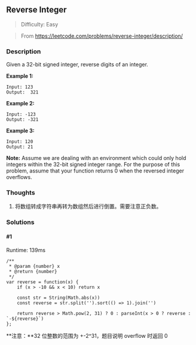 ## Reverse Integer

> Difficulty: Easy

> From https://leetcode.com/problems/reverse-integer/description/

### Description
Given a 32-bit signed integer, reverse digits of an integer.

**Example 1:**
```
Input: 123
Output:  321
```
**Example 2:**
```
Input: -123
Output: -321
```
**Example 3:**
```
Input: 120
Output: 21
```
**Note:**
Assume we are dealing with an environment which could only hold integers within the 32-bit signed integer range. For the purpose of this problem, assume that your function returns 0 when the reversed integer overflows.

### Thoughts
1. 将数组转成字符串再转为数组然后进行倒置。需要注意正负数。

### Solutions

#### #1
Runtime: 139ms
```
/**
 * @param {number} x
 * @return {number}
 */
var reverse = function(x) {
    if (x > -10 && x < 10) return x
  
    const str = String(Math.abs(x))
    const reverse = str.split('').sort(() => 1).join('')
    
    return reverse > Math.pow(2, 31) ? 0 : parseInt(x > 0 ? reverse : `-${reverse}`)
};
```
**注意：**32 位整数的范围为 +-2^31，题目说明 overflow 时返回 0